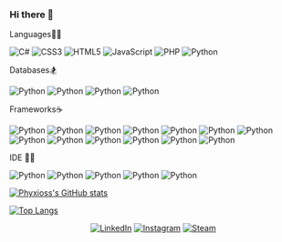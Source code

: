 ### Hi there 👋 

  Languages:surfing_man:
    
  ![C#](https://img.shields.io/badge/c%23-%23239120.svg?style=for-the-badge&logo=c-sharp&logoColor=white)
  ![CSS3](https://img.shields.io/badge/css3-%231572B6.svg?style=for-the-badge&logo=css3&logoColor=white)
  ![HTML5](https://img.shields.io/badge/html5-%23E34F26.svg?style=for-the-badge&logo=html5&logoColor=white)
  ![JavaScript](https://img.shields.io/badge/javascript-%23323330.svg?style=for-the-badge&logo=javascript&logoColor=%23F7DF1E)
  ![PHP](https://img.shields.io/badge/php-%23777BB4.svg?style=for-the-badge&logo=php&logoColor=white)
  ![Python](https://img.shields.io/badge/python-3670A0?style=for-the-badge&logo=python&logoColor=ffdd54)
  
  Databases:snowboarder:
  
   ![Python](https://img.shields.io/badge/MongoDB-4EA94B?style=for-the-badge&logo=mongodb&logoColor=white)
   ![Python](https://img.shields.io/badge/MySQL-00000F?style=for-the-badge&logo=mysql&logoColor=white)
   ![Python](https://img.shields.io/badge/Microsoft%20SQL%20Sever-CC2927?style=for-the-badge&logo=microsoft%20sql%20server&logoColor=white)
   ![Python](https://img.shields.io/badge/Elastic_Search-005571?style=for-the-badge&logo=elasticsearch&logoColor=white)

  Frameworks:coffee:	
  
   ![Python](https://img.shields.io/badge/npm-CB3837?style=for-the-badge&logo=npm&logoColor=white)
   ![Python](https://img.shields.io/badge/Jupyter-F37626.svg?&style=for-the-badge&logo=Jupyter&logoColor=white)
   ![Python](https://img.shields.io/badge/Bootstrap-563D7C?style=for-the-badge&logo=bootstrap&logoColor=white)
   ![Python](https://img.shields.io/badge/jQuery-0769AD?style=for-the-badge&logo=jquery&logoColor=white)
   ![Python](https://img.shields.io/badge/Flask-000000?style=for-the-badge&logo=flask&logoColor=white)
   ![Python](https://img.shields.io/badge/Docker-2CA5E0?style=for-the-badge&logo=docker&logoColor=white)
   ![Python](https://img.shields.io/badge/conda-342B029.svg?&style=for-the-badge&logo=anaconda&logoColor=white)
   ![Python](https://img.shields.io/badge/Laravel-FF2D20?style=for-the-badge&logo=laravel&logoColor=white)
   ![Python](https://img.shields.io/badge/Git-F05032?style=for-the-badge&logo=git&logoColor=white)
   ![Python](https://img.shields.io/badge/Postman-FF6C37?style=for-the-badge&logo=Postman&logoColor=white)
   ![Python](https://img.shields.io/badge/Selenium-43B02A?style=for-the-badge&logo=Selenium&logoColor=white)
   ![Python](https://img.shields.io/badge/Postman-FF6C37?style=for-the-badge&logo=Postman&logoColor=white)
   ![Python](https://img.shields.io/badge/Postman-FF6C37?style=for-the-badge&logo=Postman&logoColor=white)



  IDE 👩‍💻 
  
   ![Python](https://img.shields.io/badge/Visual_Studio_Code-0078D4?style=for-the-badge&logo=visual%20studio%20code&logoColor=white)
   ![Python](https://img.shields.io/badge/Visual_Studio-5C2D91?style=for-the-badge&logo=visual%20studio&logoColor=white)
   ![Python](https://img.shields.io/badge/PyCharm-000000.svg?&style=for-the-badge&logo=PyCharm&logoColor=white)
   ![Python](http://img.shields.io/badge/-PHPStorm-181717?style=for-the-badge&logo=phpstorm&logoColor=white)
   ![Python](https://img.shields.io/badge/Postman-FF6C37?style=for-the-badge&logo=Postman&logoColor=white)
   

  
  [![Phyxioss's GitHub stats](https://github-readme-stats.vercel.app/api?username=Phyxioss)](https://github.com/anuraghazra/github-readme-stats)
 
 [![Top Langs](https://github-readme-stats.vercel.app/api/top-langs/?username=Phyxioss)](https://github.com/anuraghazra/github-readme-stats)


<p align="center">
  <a href="https://www.linkedin.com/in/adem-ziya-akkaya-430399162" target="_blank"><img alt="LinkedIn" src="https://img.shields.io/badge/LinkedIn-0077B5?style=for-the-badge&logo=linkedin&logoColor=white"></a>
    <a href="https://www.instagram.com/lethielll/" target="_blank"><img alt="Instagram" src="https://img.shields.io/badge/Instagram-E4405F?style=for-the-badge&logo=instagram&logoColor=white"></a>
  <a href="https://steamcommunity.com/id/Phyxioss" target="_blank"><img alt="Steam" src="https://img.shields.io/badge/Steam-000000?style=for-the-badge&logo=steam&logoColor=white"></a>
</p>


<!--
**Phyxioss/Phyxioss** is a ✨ _special_ ✨ repository because its `README.md` (this file) appears on your GitHub profile.

Here are some ideas to get you started:

- 🔭 I’m currently working on ...
- 🌱 I’m currently learning ...
- 👯 I’m looking to collaborate on ...
- 🤔 I’m looking for help with ...
- 💬 Ask me about ...
- 📫 How to reach me: ...
- 😄 Pronouns: ...
- ⚡ Fun fact: ...
-->




